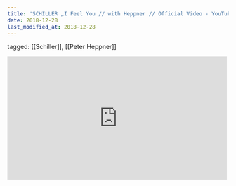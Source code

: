 ```yaml
---
title: 'SCHILLER „I Feel You // with Heppner // Official Video - YouTube'
date: 2018-12-28
last_modified_at: 2018-12-28
---
```

tagged: [[Schiller]], [[Peter Heppner]]
<iframe allow="accelerometer; autoplay; clipboard-write; encrypted-media; gyroscope; picture-in-picture" allowfullscreen="" frameborder="0" height="281" id="youtube_iframe" src="https://www.youtube.com/embed/dQlxjSm0qU0?feature=oembed&amp;enablejsapi=1&amp;origin=https://safe.txmblr.com&amp;wmode=opaque" width="500"></iframe>